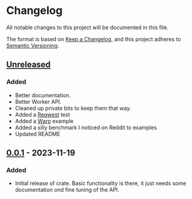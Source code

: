 # Changelog

All notable changes to this project will be documented in this file.

The format is based on [Keep a Changelog](https://keepachangelog.com/en/1.1.0/),
and this project adheres to [Semantic Versioning](https://semver.org/spec/v2.0.0.html).

## [Unreleased]

### Added

- Better documentation.
- Better Worker API.
- Cleaned up private bits to keep them that way.
- Added a [Reqwest](https://github.com/seanmonstar/reqwest) test
- Added a [Warp](https://github.com/seanmonstar/warp) example
- Added a silly benchmark I noticed on Reddit to examples
- Updated README

## [0.0.1] - 2023-11-19

### Added

- Initial release of crate. Basic functionality is there, it just needs some
  documentation ond fine tuning of the API.

[unreleased]: https://github.com/olivierlacan/keep-a-changelog/compare/v1.1.1...HEAD
[0.0.2]: https://github.com/olivierlacan/keep-a-changelog/compare/v0.0.1...v0.0.2
[0.0.1]: https://github.com/olivierlacan/keep-a-changelog/releases/tag/v0.0.1